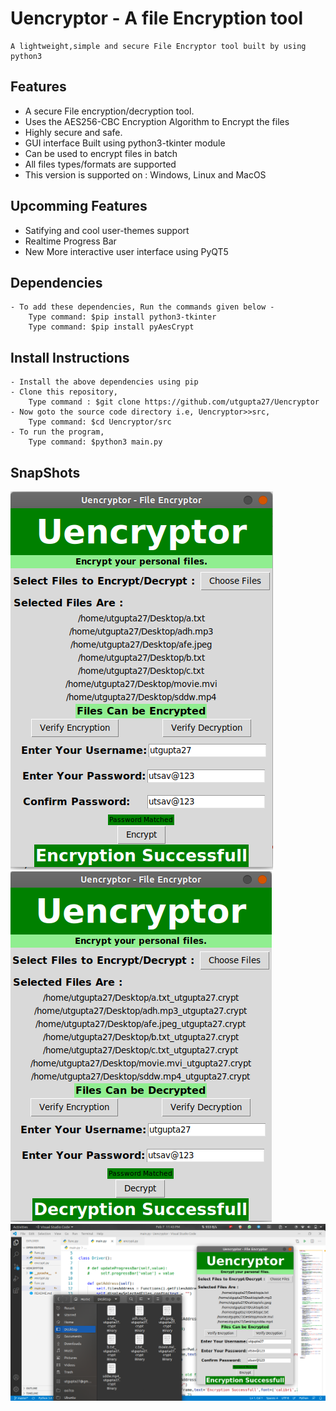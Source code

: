 # Uencryptor - A file Encryption tool
    A lightweight,simple and secure File Encryptor tool built by using python3

## Features
- A secure File encryption/decryption tool.
- Uses the AES256-CBC Encryption Algorithm to Encrypt the files
- Highly secure and safe.
- GUI interface Built using python3-tkinter module
- Can be used to encrypt files in batch 
- All files types/formats are supported
- This version is supported on : Windows, Linux and MacOS

## Upcomming Features
- Satifying and cool user-themes support
- Realtime Progress Bar
- New More interactive user interface using PyQT5
    
## Dependencies
    - To add these dependencies, Run the commands given below -
        Type command: $pip install python3-tkinter
        Type command: $pip install pyAesCrypt
    
## Install Instructions 
    - Install the above dependencies using pip
    - Clone this repository,
        Type command : $git clone https://github.com/utgupta27/Uencryptor
    - Now goto the source code directory i.e, Uencryptor>>src, 
        Type command: $cd Uencryptor/src
    - To run the program, 
        Type command: $python3 main.py

## SnapShots
![alt text](https://github.com/utgupta27/Uencryptor/blob/master/images/Screenshot%20from%202021-02-07%2023-40-13.png)
![alt text](https://github.com/utgupta27/Uencryptor/blob/master/images/Screenshot%20from%202021-02-07%2023-41-56.png)
![alt text](https://github.com/utgupta27/Uencryptor/blob/master/images/Screenshot%20from%202021-02-07%2023-43-56.png)
